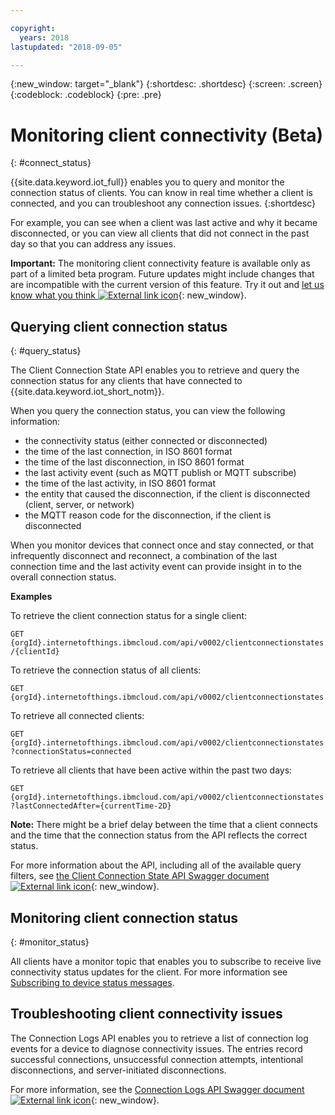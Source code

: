 ```yaml
---

copyright:
  years: 2018
lastupdated: "2018-09-05"

---
```


{:new_window: target="\_blank"}
{:shortdesc: .shortdesc}
{:screen: .screen}
{:codeblock: .codeblock}
{:pre: .pre}

# Monitoring client connectivity (Beta)
{: #connect_status}

{{site.data.keyword.iot_full}} enables you to query and monitor the connection status of clients. You can know in real time whether a client is connected, and you can troubleshoot any connection issues.
{:shortdesc}

For example, you can see when a client was last active and why it became disconnected, or you can view all clients that did not connect in the past day so that you can address any issues.

**Important:** The monitoring client connectivity feature is available only as part of a limited beta program. Future updates might include changes that are incompatible with the current version of this feature. Try it out and [let us know what you think ![External link icon](../../../../icons/launch-glyph.svg "External link icon")](https://developer.ibm.com/answers/smart-spaces/17/internet-of-things.html){: new_window}.

## Querying client connection status
{: #query_status}

The Client Connection State API enables you to retrieve and query the connection status for any clients that have connected to {{site.data.keyword.iot_short_notm}}.

When you query the connection status, you can view the following information:

 - the connectivity status (either connected or disconnected)
 - the time of the last connection, in ISO 8601 format
 - the time of the last disconnection, in ISO 8601 format
 - the last activity event (such as MQTT publish or MQTT subscribe)
 - the time of the last activity, in ISO 8601 format
 - the entity that caused the disconnection, if the client is disconnected (client, server, or network)
 - the MQTT reason code for the disconnection, if the client is disconnected

When you monitor devices that connect once and stay connected, or that infrequently disconnect and reconnect, a combination of the last connection time and the last activity event can provide insight in to the overall connection status.

**Examples**

To retrieve the client connection status for a single client:

`GET {orgId}.internetofthings.ibmcloud.com/api/v0002/clientconnectionstates/{clientId}`

To retrieve the connection status of all clients:

`GET {orgId}.internetofthings.ibmcloud.com/api/v0002/clientconnectionstates`

To retrieve all connected clients:

`GET {orgId}.internetofthings.ibmcloud.com/api/v0002/clientconnectionstates?connectionStatus=connected`

To retrieve all clients that have been active within the past two days:

`GET {orgId}.internetofthings.ibmcloud.com/api/v0002/clientconnectionstates?lastConnectedAfter={currentTime-2D}`

**Note:** There might be a brief delay between the time that a client connects and the time that the connection status from the API reflects the correct status.

For more information about the API, including all of the available query filters, see [the Client Connection State API Swagger document ![External link icon](../../../../icons/launch-glyph.svg "External link icon")](https://docs.internetofthings.ibmcloud.com/apis/swagger/v0002-beta/clientstate-beta.html#!/Client_Connection_State/get_clientconnectionstates_clientId){: new_window}.

## Monitoring client connection status
{: #monitor_status}

All clients have a monitor topic that enables you to subscribe to receive live connectivity status updates for the client. For more information see [Subscribing to device status messages](../../applications/mqtt.html#subscribe_device_commands).

## Troubleshooting client connectivity issues

The Connection Logs API enables you to retrieve a list of connection log events for a device to diagnose connectivity issues. The entries record successful connections, unsuccessful connection attempts, intentional disconnections, and server-initiated disconnections.

For more information, see the [Connection Logs API Swagger document ![External link icon](../../../../icons/launch-glyph.svg "External link icon")](https://docs.internetofthings.ibmcloud.com/apis/swagger/v0002/org-admin.html?cm_mc_uid=08862496634215124007223&cm_mc_sid_50200000=36272221529958773076#!/Device_Problem_Determination/get_logs_connection){: new_window}.
